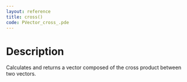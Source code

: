 ```yaml
---
layout: reference
title: cross()
code: PVector_cross_.pde
---
```


# Description

Calculates and returns a vector composed of the cross product between two vectors.

